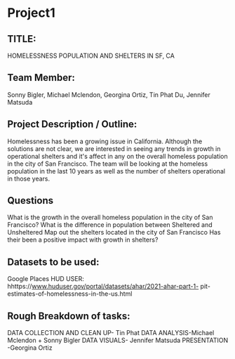 # Project1
##  TITLE: 
HOMELESSNESS POPULATION AND SHELTERS IN SF, CA

## Team Member: 
Sonny Bigler, Michael Mclendon, Georgina Ortiz, Tin Phat Du, Jennifer Matsuda

## Project Description / Outline: 
Homelessness has been a growing issue in California. Although the solutions are not clear, we are interested in seeing any trends in growth in operational shelters and it's affect in any on the overall homeless population in the city of San Francisco. The team will be looking at the homeless population in the last 10 years as well as the number of shelters operational in those years.

## Questions
What is the growth in the overall homeless population in the city of San Francisco?
What is the difference in population between Sheltered and Unsheltered 
Map out the shelters located in the city of San Francisco
Has their been a positive impact with growth in shelters?


## Datasets to be used: 
Google Places
HUD USER: hhttps://www.huduser.gov/portal/datasets/ahar/2021-ahar-part-1-
pit-estimates-of-homelessness-in-the-us.html
## Rough Breakdown of tasks:
DATA COLLECTION AND CLEAN UP- Tin Phat 
DATA ANALYSIS-Michael Mclendon + Sonny Bigler
DATA VISUALS- Jennifer Matsuda
PRESENTATION -Georgina Ortiz